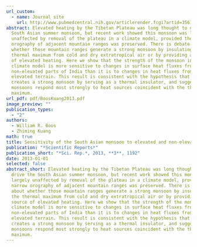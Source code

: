 ```yaml
---
url_custom:
  - name: Journal site
    url: http://www.pubmedcentral.nih.gov/articlerender.fcgi?artid=3561641&tool=pmcentrez&rendertype=abstract
abstract: Elevated heating by the Tibetan Plateau was long thought to drive the
  South Asian summer monsoon, but recent work showed this monsoon was largely
  unaffected by removal of the plateau in a climate model, provided the narrow
  orography of adjacent mountain ranges was preserved. There is debate about
  whether those mountain ranges generate a strong monsoon by insulating the
  thermal maximum from cold and dry extratropical air or by providing a source
  of elevated heating. Here we show that the strength of the monsoon in a
  climate model is more sensitive to changes in surface heat fluxes from
  non-elevated parts of India than it is to changes in heat fluxes from adjacent
  elevated terrain. This result is consistent with the hypothesis that orography
  creates a strong monsoon by serving as a thermal insulator, and suggests that
  monsoons respond most strongly to heat sources coincident with the thermal
  maximum.
url_pdf: pdf/BoosKuang2013.pdf
image_preview: ""
publication_types:
  - "2"
authors:
  - William R. Boos
  - Zhiming Kuang
math: true
title: Sensitivity of the South Asian monsoon to elevated and non-elevated heating.
publication: "*Scientific Reports*"
publication_short: "*Sci. Rep.*, 2013, **3**, 1192"
date: 2013-01-01
selected: false
abstract_short: Elevated heating by the Tibetan Plateau was long thought to
  drive the South Asian summer monsoon, but recent work showed this monsoon was
  largely unaffected by removal of the plateau in a climate model, provided the
  narrow orography of adjacent mountain ranges was preserved. There is debate
  about whether those mountain ranges generate a strong monsoon by insulating
  the thermal maximum from cold and dry extratropical air or by providing a
  source of elevated heating. Here we show that the strength of the monsoon in a
  climate model is more sensitive to changes in surface heat fluxes from
  non-elevated parts of India than it is to changes in heat fluxes from adjacent
  elevated terrain. This result is consistent with the hypothesis that orography
  creates a strong monsoon by serving as a thermal insulator, and suggests that
  monsoons respond most strongly to heat sources coincident with the thermal
  maximum.
---
```

